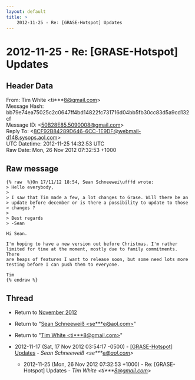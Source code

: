 ```yaml
---
layout: default
title: >
    2012-11-25 - Re: [GRASE-Hotspot] Updates
---
```


# 2012-11-25 - Re: [GRASE-Hotspot] Updates

## Header Data

From: Tim White \<ti***8@gmail.com\><br>
Message Hash: bb79e74ea75025c2c0647ff4bd14822fc731716d04bb5fb30cc83d5a9cd132cf<br>
Message ID: \<50B28E85.5090008@gmail.com\><br>
Reply To: \<8CF92B84289D646-6CC-1E9DF@webmail-d148.sysops.aol.com\><br>
UTC Datetime: 2012-11-25 14:32:53 UTC<br>
Raw Date: Mon, 26 Nov 2012 07:32:53 +1000<br>

## Raw message

```
{% raw  %}On 17/11/12 18:54, Sean Schneewei\ufffd wrote:
> Hello everybody,
>
> I saw that Tim made a few, a lot changes to Grase. Will there be an 
> update before december or is there a possibility to update to those 
> changes ?
>
> Best regards
> -Sean

Hi Sean.

I'm hoping to have a new version out before Christmas. I'm rather 
limited for time at the moment, mostly due to family commitments. There 
are heaps of features I want to release soon, but some need lots more 
testing before I can push them to everyone.

Tim
{% endraw %}
```

## Thread

+ Return to [November 2012](/archive/2012/11)

+ Return to "[Sean Schneeweiß <se***e<span>@</span>aol.com>](/authors/se___e_at_aol_com)"
+ Return to "[Tim White <ti***8<span>@</span>gmail.com>](/authors/ti___8_at_gmail_com)"

+ 2012-11-17 (Sat, 17 Nov 2012 03:54:17 -0500) - [[GRASE-Hotspot] Updates](/archive/2012/11/73699802fcfc20ca7f40e11e0cf9c792336f94d7b6a7c9a22e5199ec3449eb85) - _Sean Schneeweiß \<se***e@aol.com\>_
  + 2012-11-25 (Mon, 26 Nov 2012 07:32:53 +1000) - Re: [GRASE-Hotspot] Updates - _Tim White \<ti***8@gmail.com\>_

